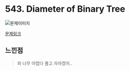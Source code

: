 # 543. Diameter of Binary Tree

![문제이미지]()

[문제링크](https://leetcode.com/problems/diameter-of-binary-tree/)

## 느낀점
> 와 너무 어렵다 풀고 자야겠어..

